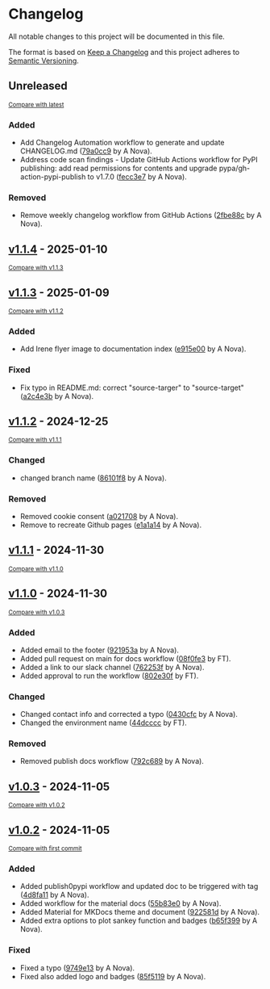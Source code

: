 # Changelog

All notable changes to this project will be documented in this file.

The format is based on [Keep a Changelog](http://keepachangelog.com/en/1.0.0/)
and this project adheres to [Semantic Versioning](http://semver.org/spec/v2.0.0.html).

<!-- insertion marker -->
    
## Unreleased

<small>[Compare with latest](https://github.com/fox-techniques/irene-sankey/compare/v1.1.4...HEAD)</small>

### Added

- Add Changelog Automation workflow to generate and update CHANGELOG.md ([79a0cc9](https://github.com/fox-techniques/irene-sankey/commit/79a0cc987fceeebe06f2f8db14fcaede8c4c9df8) by A Nova).
- Address code scan findings - Update GitHub Actions workflow for PyPI publishing: add read permissions for contents and upgrade pypa/gh-action-pypi-publish to v1.7.0 ([fecc3e7](https://github.com/fox-techniques/irene-sankey/commit/fecc3e71fe8d587efdd3072d3e889c4321cb6fe9) by A Nova).

### Removed

- Remove weekly changelog workflow from GitHub Actions ([2fbe88c](https://github.com/fox-techniques/irene-sankey/commit/2fbe88c704fd152d1d1482f866e0f396999d5c95) by A Nova).

<!-- insertion marker -->
    
## [v1.1.4](https://github.com/fox-techniques/irene-sankey/releases/tag/v1.1.4) - 2025-01-10

<small>[Compare with v1.1.3](https://github.com/fox-techniques/irene-sankey/compare/v1.1.3...v1.1.4)</small>

## [v1.1.3](https://github.com/fox-techniques/irene-sankey/releases/tag/v1.1.3) - 2025-01-09

<small>[Compare with v1.1.2](https://github.com/fox-techniques/irene-sankey/compare/v1.1.2...v1.1.3)</small>

### Added

- Add Irene flyer image to documentation index ([e915e00](https://github.com/fox-techniques/irene-sankey/commit/e915e00f7c754780e3d5e06f6dac8920631d6cf5) by A Nova).

### Fixed

- Fix typo in README.md: correct "source-targer" to "source-target" ([a2c4e3b](https://github.com/fox-techniques/irene-sankey/commit/a2c4e3b8c7c2ac6fc1cdd13d0b21ab77cf879a57) by A Nova).

## [v1.1.2](https://github.com/fox-techniques/irene-sankey/releases/tag/v1.1.2) - 2024-12-25

<small>[Compare with v1.1.1](https://github.com/fox-techniques/irene-sankey/compare/v1.1.1...v1.1.2)</small>

### Changed

- changed branch name ([86101f8](https://github.com/fox-techniques/irene-sankey/commit/86101f8ee6fb44aa9beea1b852e39245c02e1690) by A Nova).

### Removed

- Removed cookie consent ([a021708](https://github.com/fox-techniques/irene-sankey/commit/a021708ed60279ada255fd1f82acaeb7cf167db6) by A Nova).
- Remove to recreate Github pages ([e1a1a14](https://github.com/fox-techniques/irene-sankey/commit/e1a1a14d5421785fe600f61d8405ccc3eaf0f8ef) by A Nova).

## [v1.1.1](https://github.com/fox-techniques/irene-sankey/releases/tag/v1.1.1) - 2024-11-30

<small>[Compare with v1.1.0](https://github.com/fox-techniques/irene-sankey/compare/v1.1.0...v1.1.1)</small>

## [v1.1.0](https://github.com/fox-techniques/irene-sankey/releases/tag/v1.1.0) - 2024-11-30

<small>[Compare with v1.0.3](https://github.com/fox-techniques/irene-sankey/compare/v1.0.3...v1.1.0)</small>

### Added

- Added email to the footer ([921953a](https://github.com/fox-techniques/irene-sankey/commit/921953a4e5d589bb1a08231df7825e5c50a73bfe) by A Nova).
- Added pull request on main for docs workflow ([08f0fe3](https://github.com/fox-techniques/irene-sankey/commit/08f0fe30f31039fabf67fd7f6c89ef777f83035a) by FT).
- Added a link to our slack channel ([762253f](https://github.com/fox-techniques/irene-sankey/commit/762253fdc52a178859258dd39627bbc1d5eb46e3) by A Nova).
- Added approval to run the workflow ([802e30f](https://github.com/fox-techniques/irene-sankey/commit/802e30f3842f4c65b8a661c74ce4c01c11362e9f) by FT).

### Changed

- Changed contact info and corrected a typo ([0430cfc](https://github.com/fox-techniques/irene-sankey/commit/0430cfc3986f68a0c6408896a2084898405380ab) by A Nova).
- Changed the environment name ([44dcccc](https://github.com/fox-techniques/irene-sankey/commit/44dcccc3abbb1f8590445fc52f583befa57877fd) by FT).

### Removed

- Removed publish docs workflow ([792c689](https://github.com/fox-techniques/irene-sankey/commit/792c689c24a3289cf0ad072f09c18323b41f0787) by A Nova).

## [v1.0.3](https://github.com/fox-techniques/irene-sankey/releases/tag/v1.0.3) - 2024-11-05

<small>[Compare with v1.0.2](https://github.com/fox-techniques/irene-sankey/compare/v1.0.2...v1.0.3)</small>

## [v1.0.2](https://github.com/fox-techniques/irene-sankey/releases/tag/v1.0.2) - 2024-11-05

<small>[Compare with first commit](https://github.com/fox-techniques/irene-sankey/compare/33605d918f4f6c3f3cdc168ee5a2faebe679460a...v1.0.2)</small>

### Added

- Added publish0pypi workflow and updated doc to be triggered with tag ([4d8fa11](https://github.com/fox-techniques/irene-sankey/commit/4d8fa11ff9ca99b2da0ab174d0c9c5a46c037f89) by A Nova).
- Added workflow for the material docs ([55b83e0](https://github.com/fox-techniques/irene-sankey/commit/55b83e07cdedd3dfb933b2fd184a6f1b0cb954c9) by A Nova).
- Added Material for MKDocs theme and document ([922581d](https://github.com/fox-techniques/irene-sankey/commit/922581dd32845de4de2ea9cc785afa8a1eac7513) by A Nova).
- Added extra options to plot sankey function and badges ([b65f399](https://github.com/fox-techniques/irene-sankey/commit/b65f399164ab157e678fc57888ecafb2e476e813) by A Nova).

### Fixed

- Fixed a typo ([9749e13](https://github.com/fox-techniques/irene-sankey/commit/9749e13010993f49fb064c290f3db44aca95e6a0) by A Nova).
- Fixed also added logo and badges ([85f5119](https://github.com/fox-techniques/irene-sankey/commit/85f51196f0be50100612f07061bdf5dee216025f) by A Nova).

